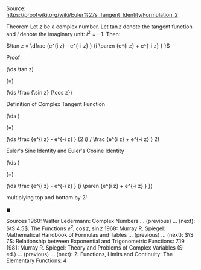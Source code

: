 # 

Source: https://proofwiki.org/wiki/Euler%27s_Tangent_Identity/Formulation_2

Theorem
Let $z$ be a complex number.
Let $\tan z$ denote the tangent function and $i$ denote the imaginary unit: $i^2 = -1$.
Then:

$\tan z = \dfrac {e^{i z} - e^{-i z} } {i \paren {e^{i z} + e^{-i z} } }$


Proof













\(\ds \tan z\)

\(=\)







\(\ds \frac {\sin z} {\cos z}\)





Definition of Complex Tangent Function














\(\ds \)

\(=\)







\(\ds \frac {e^{i z} - e^{-i z} } {2 i} / \frac {e^{i z} + e^{-i z} } 2\)





Euler's Sine Identity and Euler's Cosine Identity














\(\ds \)

\(=\)







\(\ds \frac {e^{i z} - e^{-i z} } {i \paren {e^{i z} + e^{-i z} } }\)





multiplying top and bottom by $2 i$



$\blacksquare$


Sources
1960: Walter Ledermann: Complex Numbers ... (previous) ... (next): $\S 4.5$. The Functions $e^z$, $\cos z$, $\sin z$
1968: Murray R. Spiegel: Mathematical Handbook of Formulas and Tables ... (previous) ... (next): $\S 7$: Relationship between Exponential and Trigonometric Functions: $7.19$
1981: Murray R. Spiegel: Theory and Problems of Complex Variables (SI ed.) ... (previous) ... (next): $2$: Functions, Limits and Continuity: The Elementary Functions: $4$




